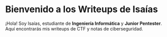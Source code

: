 # Bienvenido a los Writeups de Isaías

¡Hola! Soy Isaías, estudiante de **Ingeniería Informática** y **Junior Pentester**.  
Aquí encontrarás mis writeups de CTF y notas de ciberseguridad.
